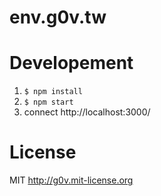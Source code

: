 env.g0v.tw
============

# Developement

  1. `$ npm install`
  2. `$ npm start`
  3. connect http://localhost:3000/

# License

MIT http://g0v.mit-license.org
